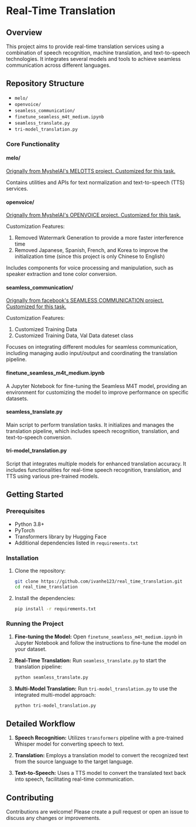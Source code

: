 

# Real-Time Translation

## Overview
This project aims to provide real-time translation services using a combination of speech recognition, machine translation, and text-to-speech technologies. It integrates several models and tools to achieve seamless communication across different languages.

## Repository Structure
- `melo/`
- `openvoice/`
- `seamless_communication/`
- `finetune_seamless_m4t_medium.ipynb`
- `seamless_translate.py`
- `tri-model_translation.py`

### Core Functionality

#### melo/
 
[Orignally from MyshelAI's MELOTTS project. Customized for this task.](https://github.com/myshell-ai/MeloTTS) 

Contains utilities and APIs for text normalization and text-to-speech (TTS) services.

#### openvoice/
 
[Orignally from MyshelAI's OPENVOICE project. Customized for this task.](https://github.com/myshell-ai/Openvoice)
 
Customization Features:
 
1. Removed Watermark Generation to provide a more faster interference time 
2. Removed Japanese, Spanish, French, and Korea to improve the initialization time (since this project is only Chinese to English)

Includes components for voice processing and manipulation, such as speaker extraction and tone color conversion.

#### seamless_communication/
 
[Orignally from facebook's SEAMLESS COMMUNICATION project. Customized for this task.](https://github.com/facebookresearch/seamless_communication)
 
Customization Features:
1. Customized Training Data
2. Customized Training Data, Val Data dateset class

Focuses on integrating different modules for seamless communication, including managing audio input/output and coordinating the translation pipeline.

#### finetune_seamless_m4t_medium.ipynb
A Jupyter Notebook for fine-tuning the Seamless M4T model, providing an environment for customizing the model to improve performance on specific datasets.

#### seamless_translate.py
Main script to perform translation tasks. It initializes and manages the translation pipeline, which includes speech recognition, translation, and text-to-speech conversion.

#### tri-model_translation.py
Script that integrates multiple models for enhanced translation accuracy. It includes functionalities for real-time speech recognition, translation, and TTS using various pre-trained models.

## Getting Started

### Prerequisites
- Python 3.8+
- PyTorch
- Transformers library by Hugging Face
- Additional dependencies listed in `requirements.txt`

### Installation
1. Clone the repository:
   ```sh
   git clone https://github.com/ivanhe123/real_time_translation.git
   cd real_time_translation
   ```

2. Install the dependencies:
   ```sh
   pip install -r requirements.txt
   ```

### Running the Project
1. **Fine-tuning the Model:**
   Open `finetune_seamless_m4t_medium.ipynb` in Jupyter Notebook and follow the instructions to fine-tune the model on your dataset.

2. **Real-Time Translation:**
   Run `seamless_translate.py` to start the translation pipeline:
   ```sh
   python seamless_translate.py
   ```

3. **Multi-Model Translation:**
   Run `tri-model_translation.py` to use the integrated multi-model approach:
   ```sh
   python tri-model_translation.py
   ```

## Detailed Workflow
1. **Speech Recognition:**
   Utilizes `transformers` pipeline with a pre-trained Whisper model for converting speech to text.

2. **Translation:**
   Employs a translation model to convert the recognized text from the source language to the target language.

3. **Text-to-Speech:**
   Uses a TTS model to convert the translated text back into speech, facilitating real-time communication.

## Contributing
Contributions are welcome! Please create a pull request or open an issue to discuss any changes or improvements.
